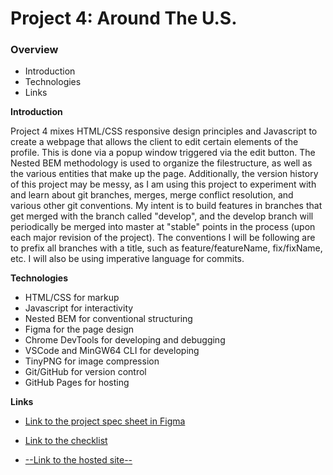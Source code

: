 # Project 4: Around The U.S.

### Overview

* Introduction
* Technologies
* Links

**Introduction**

Project 4 mixes HTML/CSS responsive design principles and Javascript to create a webpage that allows the client to edit certain elements of the profile. This is done via a popup window triggered via the edit button.
The Nested BEM methodology is used to organize the filestructure, as well as the various entities that make up the page. 
Additionally, the version history of this project may be messy, as I am using this project to experiment with and learn about git branches, merges, merge conflict resolution, and various other git conventions. My intent is to build features in branches that get merged with the branch called "develop", and the develop branch will periodically be merged into master at "stable" points in the process (upon each major revision of the project). The conventions I will be following are to prefix all branches with a title, such as feature/featureName, fix/fixName, etc. I will also be using imperative language for commits. 

**Technologies**

* HTML/CSS for markup
* Javascript for interactivity
* Nested BEM for conventional structuring
* Figma for the page design
* Chrome DevTools for developing and debugging
* VSCode and MinGW64 CLI for developing
* TinyPNG for image compression
* Git/GitHub for version control
* GitHub Pages for hosting

**Links**

* [Link to the project spec sheet in Figma](https://www.figma.com/file/mUgu8OSHWE0M6p6vfwmdu9/Sprint-4-Around-The-U.S.-desktop-mobile?node-id=0%3A1)

* [Link to the checklist](https://code.s3.yandex.net/web-developer/checklists/checklist-4-en/index.html)

* [--Link to the hosted site--](https://israphial.github.io/web_project_4/index.html?)